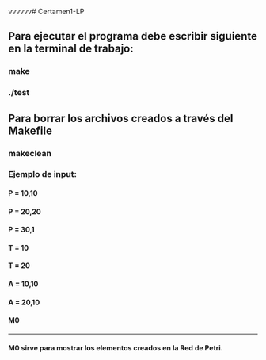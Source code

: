 vvvvvv# Certamen1-LP


## Para ejecutar el programa debe escribir siguiente en la terminal de trabajo:
### make
### ./test

## Para borrar los archivos creados a través del Makefile
### makeclean


### Ejemplo de input:
#### P = 10,10
#### P = 20,20
#### P = 30,1
#### T = 10
#### T = 20
#### A = 10,10
#### A = 20,10
#### M0

------------------------------------------------------------------
#### M0 sirve para mostrar los elementos creados en la Red de Petri.


